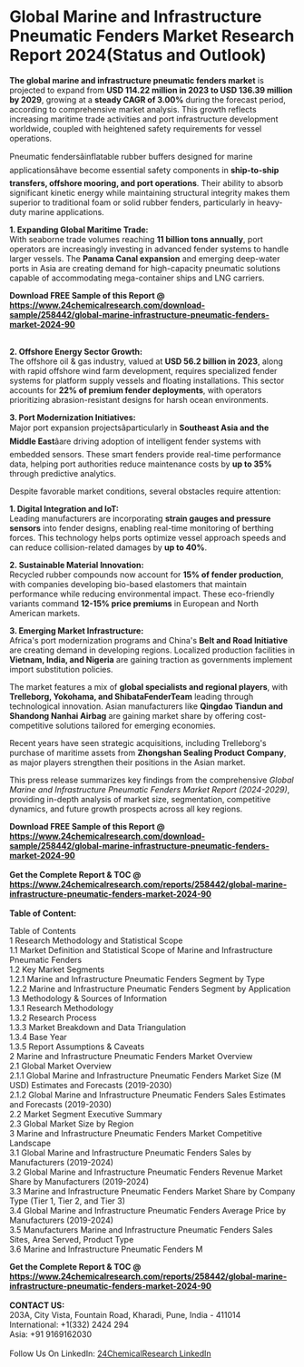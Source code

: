 <h1>Global Marine and Infrastructure Pneumatic Fenders Market Research Report 2024(Status and Outlook)</h1><p><strong>The global marine and infrastructure pneumatic fenders market</strong> is projected to expand from <strong>USD 114.22 million in 2023 to USD 136.39 million by 2029</strong>, growing at a <strong>steady CAGR of 3.00%</strong> during the forecast period, according to comprehensive market analysis. This growth reflects increasing maritime trade activities and port infrastructure development worldwide, coupled with heightened safety requirements for vessel operations.</p><p>Pneumatic fendersâinflatable rubber buffers designed for marine applicationsâhave become essential safety components in <strong>ship-to-ship transfers, offshore mooring, and port operations</strong>. Their ability to absorb significant kinetic energy while maintaining structural integrity makes them superior to traditional foam or solid rubber fenders, particularly in heavy-duty marine applications.</p><p><strong>1. Expanding Global Maritime Trade:</strong><br>
With seaborne trade volumes reaching <strong>11 billion tons annually</strong>, port operators are increasingly investing in advanced fender systems to handle larger vessels. The <strong>Panama Canal expansion</strong> and emerging deep-water ports in Asia are creating demand for high-capacity pneumatic solutions capable of accommodating mega-container ships and LNG carriers.</p><div><b>Download FREE Sample of this Report @ 
            <a href="https://www.24chemicalresearch.com/download-sample/258442/global-marine-infrastructure-pneumatic-fenders-market-2024-90">
            https://www.24chemicalresearch.com/download-sample/258442/global-marine-infrastructure-pneumatic-fenders-market-2024-90</a></b></div><br><p><strong>2. Offshore Energy Sector Growth:</strong><br>
The offshore oil &amp; gas industry, valued at <strong>USD 56.2 billion in 2023</strong>, along with rapid offshore wind farm development, requires specialized fender systems for platform supply vessels and floating installations. This sector accounts for <strong>22% of premium fender deployments</strong>, with operators prioritizing abrasion-resistant designs for harsh ocean environments.</p><p><strong>3. Port Modernization Initiatives:</strong><br>
Major port expansion projectsâparticularly in <strong>Southeast Asia and the Middle East</strong>âare driving adoption of intelligent fender systems with embedded sensors. These smart fenders provide real-time performance data, helping port authorities reduce maintenance costs by <strong>up to 35%</strong> through predictive analytics.</p><p>Despite favorable market conditions, several obstacles require attention:</p><p><strong>1. Digital Integration and IoT:</strong><br>
Leading manufacturers are incorporating <strong>strain gauges and pressure sensors</strong> into fender designs, enabling real-time monitoring of berthing forces. This technology helps ports optimize vessel approach speeds and can reduce collision-related damages by <strong>up to 40%</strong>.</p><p><strong>2. Sustainable Material Innovation:</strong><br>
Recycled rubber compounds now account for <strong>15% of fender production</strong>, with companies developing bio-based elastomers that maintain performance while reducing environmental impact. These eco-friendly variants command <strong>12-15% price premiums</strong> in European and North American markets.</p><p><strong>3. Emerging Market Infrastructure:</strong><br>
Africa's port modernization programs and China's <strong>Belt and Road Initiative</strong> are creating demand in developing regions. Localized production facilities in <strong>Vietnam, India, and Nigeria</strong> are gaining traction as governments implement import substitution policies.</p><p>The market features a mix of <strong>global specialists and regional players</strong>, with <strong>Trelleborg, Yokohama, and ShibataFenderTeam</strong> leading through technological innovation. Asian manufacturers like <strong>Qingdao Tiandun and Shandong Nanhai Airbag</strong> are gaining market share by offering cost-competitive solutions tailored for emerging economies.</p><p>Recent years have seen strategic acquisitions, including Trelleborg's purchase of maritime assets from <strong>Zhongshan Sealing Product Company</strong>, as major players strengthen their positions in the Asian market.</p><p>This press release summarizes key findings from the comprehensive <em>Global Marine and Infrastructure Pneumatic Fenders Market Report (2024-2029)</em>, providing in-depth analysis of market size, segmentation, competitive dynamics, and future growth prospects across all key regions.</p><div><b>Download FREE Sample of this Report @ 
            <a href="https://www.24chemicalresearch.com/download-sample/258442/global-marine-infrastructure-pneumatic-fenders-market-2024-90">
            https://www.24chemicalresearch.com/download-sample/258442/global-marine-infrastructure-pneumatic-fenders-market-2024-90</a></b></div><br><div><b>Get the Complete Report & TOC @ 
            <a href="https://www.24chemicalresearch.com/reports/258442/global-marine-infrastructure-pneumatic-fenders-market-2024-90">
            https://www.24chemicalresearch.com/reports/258442/global-marine-infrastructure-pneumatic-fenders-market-2024-90</a></b></div><br>
            <b>Table of Content:</b><p>Table of Contents<br />
1 Research Methodology and Statistical Scope<br />
1.1 Market Definition and Statistical Scope of Marine and Infrastructure Pneumatic Fenders<br />
1.2 Key Market Segments<br />
1.2.1 Marine and Infrastructure Pneumatic Fenders Segment by Type<br />
1.2.2 Marine and Infrastructure Pneumatic Fenders Segment by Application<br />
1.3 Methodology & Sources of Information<br />
1.3.1 Research Methodology<br />
1.3.2 Research Process<br />
1.3.3 Market Breakdown and Data Triangulation<br />
1.3.4 Base Year<br />
1.3.5 Report Assumptions & Caveats<br />
2 Marine and Infrastructure Pneumatic Fenders Market Overview<br />
2.1 Global Market Overview<br />
2.1.1 Global Marine and Infrastructure Pneumatic Fenders Market Size (M USD) Estimates and Forecasts (2019-2030)<br />
2.1.2 Global Marine and Infrastructure Pneumatic Fenders Sales Estimates and Forecasts (2019-2030)<br />
2.2 Market Segment Executive Summary<br />
2.3 Global Market Size by Region<br />
3 Marine and Infrastructure Pneumatic Fenders Market Competitive Landscape<br />
3.1 Global Marine and Infrastructure Pneumatic Fenders Sales by Manufacturers (2019-2024)<br />
3.2 Global Marine and Infrastructure Pneumatic Fenders Revenue Market Share by Manufacturers (2019-2024)<br />
3.3 Marine and Infrastructure Pneumatic Fenders Market Share by Company Type (Tier 1, Tier 2, and Tier 3)<br />
3.4 Global Marine and Infrastructure Pneumatic Fenders Average Price by Manufacturers (2019-2024)<br />
3.5 Manufacturers Marine and Infrastructure Pneumatic Fenders Sales Sites, Area Served, Product Type<br />
3.6 Marine and Infrastructure Pneumatic Fenders M</p><div><b>Get the Complete Report & TOC @ 
            <a href="https://www.24chemicalresearch.com/reports/258442/global-marine-infrastructure-pneumatic-fenders-market-2024-90">
            https://www.24chemicalresearch.com/reports/258442/global-marine-infrastructure-pneumatic-fenders-market-2024-90</a></b></div><br><b>CONTACT US:</b><br>
            203A, City Vista, Fountain Road, Kharadi, Pune, India - 411014<br>
            International: +1(332) 2424 294<br>
            Asia: +91 9169162030 <br><br>
            Follow Us On LinkedIn: <a href="https://www.linkedin.com/company/24chemicalresearch/">24ChemicalResearch LinkedIn</a>